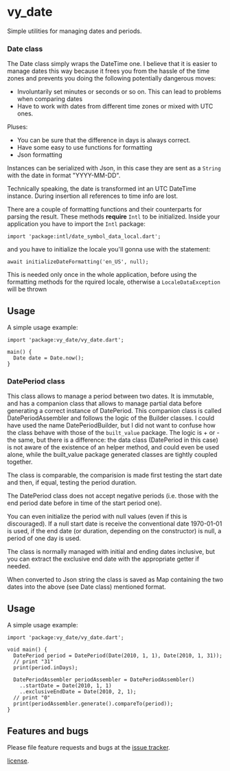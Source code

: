 # vy_date

Simple utilities for managing dates and periods.

### Date class

The Date class simply wraps the DateTime one.
I believe that it is easier to manage dates this way because it frees you 
from the hassle of the time zones 
and prevents you doing the following potentially dangerous moves:
- Involuntarily set minutes or seconds or so on. 
This can lead to problems when comparing dates
- Have to work with dates from different time zones or mixed with UTC ones.

Pluses:
- You can be sure that the difference in days is always correct.
- Have some easy to use functions for formatting
- Json formatting

Instances can be serialized with Json, in this case they are sent as a `String`
with the date in format "YYYY-MM-DD".

Technically speaking, the date is transformed int an UTC DateTime instance.
During insertion all references to time info are lost.

There are a couple of formatting functions and their counterparts for 
parsing the result. These methods **require** `Intl` to be initialized.
Inside your application you have to import the `Intl` package:

`import 'package:intl/date_symbol_data_local.dart';`

and you have to initialize the locale you'll gonna use with the statement:

`await initializeDateFormatting('en_US', null);`

This is needed only once in the whole application, 
before using the formatting methods for the rquired locale, otherwise a 
`LocaleDataException` will be thrown

## Usage

A simple usage example:

    import 'package:vy_date/vy_date.dart';

    main() {
      Date date = Date.now();
    }

### DatePeriod class

This class allows to manage a period between two dates.
It is immutable, and has a companion class that allows to manage partial
data before generating a correct instance of DatePeriod.
This companion class is called DatePeriodAssembler and follows the logic 
of the Builder classes. I could have used the name DatePeriodBuilder,
but I did not want to confuse how the class behave with 
those of the `built_value` package. 
The logic is + or - the same, but there is a difference: 
the data class (DatePeriod in this case) is not aware of the existence 
of an helper method, and could even be used alone, while the built_value
package generated classes are tightly coupled together.

The class is comparable, the comparision is made first testing the start date
and then, if equal, testing the period duration.

The DatePeriod class does not accept negative periods (i.e. those with the end
period date before in time of the start period one).

You can even initialize the period with null values (even if this is discouraged).
If a null start date is receive the conventional date 1970-01-01 is used,
if the end date (or duration, depending on the constructor) is null,
a period of one day is used.

The class is normally managed with initial and ending dates inclusive, 
but you can extract the exclusive end date with the appropriate getter if needed.

When converted to Json string the class is saved as Map containing the 
two dates into the above (see Date class) mentioned format. 

## Usage

A simple usage example:

    import 'package:vy_date/vy_date.dart';

    void main() {
      DatePeriod period = DatePeriod(Date(2010, 1, 1), Date(2010, 1, 31));
      // print "31"
      print(period.inDays);
      
      DatePeriodAssembler periodAssembler = DatePeriodAssembler()
        ..startDate = Date(2010, 1, 1)
        ..exclusiveEndDate = Date(2010, 2, 1);
      // print "0"
      print(periodAssembler.generate().compareTo(period)); 
    }

## Features and bugs

Please file feature requests and bugs at the [issue tracker][tracker].

[tracker]: https://github.com/giorgiofran/vy_date/issues

[license](https://github.com/giorgiofran/vy_date/blob/master/LICENSE).
